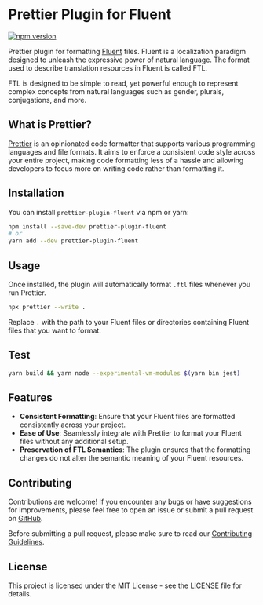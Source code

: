 # Prettier Plugin for Fluent 
[![npm version](https://badge.fury.io/js/@luca-iachini%2Fprettier-plugin-fluent.svg)](https://badge.fury.io/js/@luca-iachini%2Fprettier-plugin-fluent)

Prettier plugin for formatting  [Fluent](https://projectfluent.org/) files. Fluent is a localization paradigm designed to unleash the expressive power of natural language. The format used to describe translation resources in Fluent is called FTL.

FTL is designed to be simple to read, yet powerful enough to represent complex concepts from natural languages such as gender, plurals, conjugations, and more.

## What is Prettier?

[Prettier](https://prettier.io/) is an opinionated code formatter that supports various programming languages and file formats. It aims to enforce a consistent code style across your entire project, making code formatting less of a hassle and allowing developers to focus more on writing code rather than formatting it.

## Installation

You can install `prettier-plugin-fluent` via npm or yarn:

```bash
npm install --save-dev prettier-plugin-fluent
# or
yarn add --dev prettier-plugin-fluent
```

## Usage

Once installed, the plugin will automatically format `.ftl` files whenever you run Prettier.

```bash
npx prettier --write .
```

Replace `.` with the path to your Fluent files or directories containing Fluent files that you want to format.

## Test

```bash
yarn build && yarn node --experimental-vm-modules $(yarn bin jest)
```

## Features

- **Consistent Formatting**: Ensure that your Fluent files are formatted consistently across your project.
- **Ease of Use**: Seamlessly integrate with Prettier to format your Fluent files without any additional setup.
- **Preservation of FTL Semantics**: The plugin ensures that the formatting changes do not alter the semantic meaning of your Fluent resources.

## Contributing

Contributions are welcome! If you encounter any bugs or have suggestions for improvements, please feel free to open an issue or submit a pull request on [GitHub](https://github.com/luca-iachini/prettier-plugin-fluent).

Before submitting a pull request, please make sure to read our [Contributing Guidelines](CONTRIBUTING.md).

## License

This project is licensed under the MIT License - see the [LICENSE](LICENSE) file for details.
